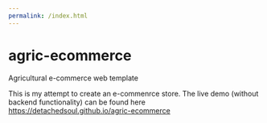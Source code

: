 ```yaml
---
permalink: /index.html
---
```


# agric-ecommerce
Agricultural e-commerce web template

This is my attempt to create an e-commenrce store.
The live demo (without backend functionality) can be found here https://detachedsoul.github.io/agric-ecommerce
